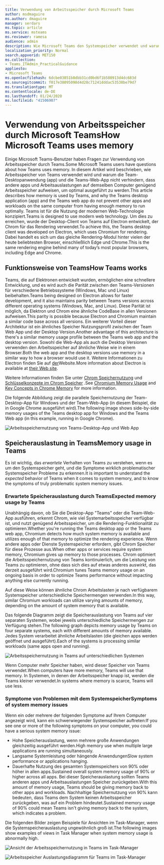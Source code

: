 ```yaml
---
title: Verwendung von Arbeitsspeicher durch Microsoft Teams
author: msdmaguire
ms.author: dmaguire
manager: serdars
ms.topic: article
ms.service: msteams
ms.reviewer: ramesa
audience: admin
description: Wie Microsoft Teams den Systemspeicher verwendet und warum die Speicherauslastung zwischen der Desktopanwendung und der Webanwendung identisch ist.
localization_priority: Normal
search.appverid: MET150
ms.collection:
- Teams_ITAdmin_PracticalGuidance
appliesto:
- Microsoft Teams
ms.openlocfilehash: 6dcbe03851b8dbb31cd0bd6f1b580913d4dc683d
ms.sourcegitcommit: f017e38095098d4d28c71241dddac53538be79d7
ms.translationtype: MT
ms.contentlocale: de-DE
ms.lasthandoff: 01/24/2020
ms.locfileid: "41506907"
---
```

# <a name="how-microsoft-teams-uses-memory"></a><span data-ttu-id="eb81a-103">Verwendung von Arbeitsspeicher durch Microsoft Teams</span><span class="sxs-lookup"><span data-stu-id="eb81a-103">How Microsoft Teams uses memory</span></span>

<span data-ttu-id="eb81a-104">Einige Microsoft Teams-Benutzer haben Fragen zur Verwendung von Arbeitsspeicher durch Teams.</span><span class="sxs-lookup"><span data-stu-id="eb81a-104">Some Microsoft Teams users have questions about how Teams uses memory.</span></span> <span data-ttu-id="eb81a-105">In diesem Artikel wird beschrieben, wie Arbeitsspeicher von Teams verwendet wird und warum die Team-Desktopanwendung (app) und die Teams-Web-App nicht verhindern, dass andere apps und Arbeitsauslastungen auf demselben Computer genügend Arbeitsspeicher aufweisen, um optimal ausgeführt zu werden.</span><span class="sxs-lookup"><span data-stu-id="eb81a-105">This article describes how memory is used by Teams, and why the Teams desktop application (app) and the Teams web app do not prevent other apps and workloads on the same computer from having enough memory to run optimally.</span></span> <span data-ttu-id="eb81a-106">Teams ist für die Nutzung der modernen Web-Technologie konzipiert.</span><span class="sxs-lookup"><span data-stu-id="eb81a-106">Teams is designed to use modern web technology.</span></span> <span data-ttu-id="eb81a-107">Um dies zu erreichen, wurde der Desktop-Client von Teams auf Electron entwickelt, der Chrom für das Rendering verwendet.</span><span class="sxs-lookup"><span data-stu-id="eb81a-107">To achieve this, the Teams desktop client was developed on Electron, which uses Chromium for rendering.</span></span> <span data-ttu-id="eb81a-108">Dabei handelt es sich um das gleiche Rendering-Modul hinter vielen der heute beliebtesten Browser, einschließlich Edge und Chrome.</span><span class="sxs-lookup"><span data-stu-id="eb81a-108">This is the same rendering engine behind many of today’s most popular browsers, including Edge and Chrome.</span></span>

## <a name="how-teams-works"></a><span data-ttu-id="eb81a-109">Funktionsweise von Teams</span><span class="sxs-lookup"><span data-stu-id="eb81a-109">How Teams works</span></span>

<span data-ttu-id="eb81a-110">Teams, die auf Elektronen entwickelt wurden, ermöglichen eine schnellere Entwicklung, und es wird auch die Parität zwischen den Teams-Versionen für verschiedene Betriebssysteme (Windows, Mac und Linux) beibehalten.</span><span class="sxs-lookup"><span data-stu-id="eb81a-110">Teams being designed on Electron allows for faster development, and it also maintains parity between Teams versions across different operating systems (Windows, Mac, and Linux).</span></span> <span data-ttu-id="eb81a-111">Diese Parität ist möglich, da Elektron und Chrom eine ähnliche CodeBase in allen Versionen aufweisen.</span><span class="sxs-lookup"><span data-stu-id="eb81a-111">This parity is possible because Electron and Chromium maintain a similar code base across all versions.</span></span> <span data-ttu-id="eb81a-112">Ein weiterer Vorteil dieser Architektur ist ein ähnliches Speicher Nutzungsprofil zwischen der Team Web App und der Desktop Version.</span><span class="sxs-lookup"><span data-stu-id="eb81a-112">Another advantage of this architecture is there's a similar memory usage profile between the Teams web app and the desktop version.</span></span> <span data-ttu-id="eb81a-113">Sowohl die Web-App als auch die Desktop Versionen verwenden den Arbeitsspeicher auf ähnliche Weise wie in einem Browser.</span><span class="sxs-lookup"><span data-stu-id="eb81a-113">Both the web app and the desktop versions use memory in a similar way to how a browser would use it.</span></span> <span data-ttu-id="eb81a-114">Weitere Informationen zu Electron finden Sie auf [der](https://electronjs.org/)Website.</span><span class="sxs-lookup"><span data-stu-id="eb81a-114">More information about Electron is available at [their Web site](https://electronjs.org/).</span></span>

<span data-ttu-id="eb81a-115">Weitere Informationen finden Sie unter [Chrom Speichernutzung](https://www.chromium.org/developers/memory-usage-backgrounder) und [Schlüsselkonzepte im Chrom Speicher](https://chromium.googlesource.com/chromium/src.git/+/master/docs/memory/key_concepts.md) .</span><span class="sxs-lookup"><span data-stu-id="eb81a-115">See [Chromium Memory Usage](https://www.chromium.org/developers/memory-usage-backgrounder) and [Key Concepts in Chrome Memory](https://chromium.googlesource.com/chromium/src.git/+/master/docs/memory/key_concepts.md) for more information.</span></span>

<span data-ttu-id="eb81a-116">Die folgende Abbildung zeigt die parallele Speichernutzung der Team-Desktop-App für Windows und der Team-Web-App (in diesem Beispiel, die in Google Chrome ausgeführt wird).</span><span class="sxs-lookup"><span data-stu-id="eb81a-116">The following image shows side-by-side memory usages of the Teams desktop app for Windows and the Teams Web app (in this example, running in Google Chrome).</span></span>

![Arbeitsspeichernutzung von Teams-Desktop-App und Web App](media/teams-memory-clientweb.png)

## <a name="memory-usage-in-teams"></a><span data-ttu-id="eb81a-118">Speicherauslastung in Teams</span><span class="sxs-lookup"><span data-stu-id="eb81a-118">Memory usage in Teams</span></span>

<span data-ttu-id="eb81a-119">Es ist wichtig, das *erwartete* Verhalten von Teams zu verstehen, wenn es um den Systemspeicher geht, und die Symptome wirklich problematischer Systemspeicher Probleme zu erkennen.</span><span class="sxs-lookup"><span data-stu-id="eb81a-119">It is important to understand the *expected* behavior of Teams when it comes to system memory, and to know the symptoms of truly problematic system memory issues.</span></span>

### <a name="expected-memory-usage-by-teams"></a><span data-ttu-id="eb81a-120">Erwartete Speicherauslastung durch Teams</span><span class="sxs-lookup"><span data-stu-id="eb81a-120">Expected memory usage by Teams</span></span>

<span data-ttu-id="eb81a-121">Unabhängig davon, ob Sie die Desktop-App "Teams" oder die Team-Web-App ausführen, erkennt Chrom, wie viel Systemarbeitsspeicher verfügbar ist, und nutzt genügend Arbeitsspeicher, um die Rendering-Funktionalität zu optimieren.</span><span class="sxs-lookup"><span data-stu-id="eb81a-121">Whether you're running the Teams desktop app or the Teams web app, Chromium detects how much system memory is available and utilizes enough of that memory to optimize the rendering experience.</span></span> <span data-ttu-id="eb81a-122">Wenn andere apps oder Dienste Systemspeicher erfordern, gibt Chrom Speicher für diese Prozesse aus.</span><span class="sxs-lookup"><span data-stu-id="eb81a-122">When other apps or services require system memory, Chromium gives up memory to those processes.</span></span> <span data-ttu-id="eb81a-123">Chrom optimiert die Arbeitsspeichernutzung von Teams kontinuierlich, um die Leistung von Teams zu optimieren, ohne dass sich dies auf etwas anderes auswirkt, das derzeit ausgeführt wird.</span><span class="sxs-lookup"><span data-stu-id="eb81a-123">Chromium tunes Teams memory usage on an ongoing basis in order to optimize Teams performance without impacting anything else currently running.</span></span>

<span data-ttu-id="eb81a-124">Auf diese Weise können ähnliche Chrom Arbeitslasten je nach verfügbarem Systemspeicher unterschiedliche Speichermengen verwenden.</span><span class="sxs-lookup"><span data-stu-id="eb81a-124">In this way, similar Chromium workloads can utilize varying amounts of memory, depending on the amount of system memory that is available.</span></span>

<span data-ttu-id="eb81a-125">Das folgende Diagramm zeigt die Speicherauslastung von Teams auf vier separaten Systemen, wobei jeweils unterschiedliche Speichermengen zur Verfügung stehen.</span><span class="sxs-lookup"><span data-stu-id="eb81a-125">The following graph depicts memory usage by Teams on four separate systems, each with different amounts of memory available.</span></span> <span data-ttu-id="eb81a-126">Jedes System verarbeitet ähnliche Arbeitslasten (die gleichen apps werden geöffnet und ausgeführt).</span><span class="sxs-lookup"><span data-stu-id="eb81a-126">Each of the systems is processing similar workloads (same apps open and running).</span></span>

![Arbeitsspeichernutzung in Teams auf unterschiedlichen Systemen](media/teams-memory-usage.png)

<span data-ttu-id="eb81a-128">Wenn Computer mehr Speicher haben, wird dieser Speicher von Teams verwendet.</span><span class="sxs-lookup"><span data-stu-id="eb81a-128">When computers have more memory, Teams will use that memory.</span></span> <span data-ttu-id="eb81a-129">In Systemen, in denen der Arbeitsspeicher knapp ist, werden die Teams kleiner verwendet.</span><span class="sxs-lookup"><span data-stu-id="eb81a-129">In systems where memory is scarce, Teams will use less.</span></span> 

### <a name="symptoms-of-system-memory-issues"></a><span data-ttu-id="eb81a-130">Symptome von Problemen mit dem Systemspeicher</span><span class="sxs-lookup"><span data-stu-id="eb81a-130">Symptoms of system memory issues</span></span>

<span data-ttu-id="eb81a-131">Wenn ein oder mehrere der folgenden Symptome auf Ihrem Computer angezeigt wird, kann ein schwerwiegender Systemspeicher auftreten:</span><span class="sxs-lookup"><span data-stu-id="eb81a-131">If you see one or more of the following symptoms on your computer, you could have a serious system memory issue:</span></span>

- <span data-ttu-id="eb81a-132">Hohe Speicherauslastung, wenn mehrere große Anwendungen gleichzeitig ausgeführt werden.</span><span class="sxs-lookup"><span data-stu-id="eb81a-132">High memory use when multiple large applications are running simultaneously.</span></span>
- <span data-ttu-id="eb81a-133">Langsame Systemleistung oder hängende Anwendungen</span><span class="sxs-lookup"><span data-stu-id="eb81a-133">Slow system performance or applications hanging.</span></span>
- <span data-ttu-id="eb81a-134">Dauerhafte Nutzung des gesamten Systemspeichers von 90% oder höher in allen apps.</span><span class="sxs-lookup"><span data-stu-id="eb81a-134">Sustained overall system memory usage of 90% or higher across all apps.</span></span> <span data-ttu-id="eb81a-135">Bei dieser Speicherauslastung sollten Teams anderen apps und Arbeitsauslastungen Speicher zurückgeben.</span><span class="sxs-lookup"><span data-stu-id="eb81a-135">With this amount of memory usage, Teams should be giving memory back to other apps and workloads.</span></span> <span data-ttu-id="eb81a-136">Nachhaltige Speichernutzung von 90% kann bedeuten, dass Teams dem System keinen Arbeitsspeicher zurückgeben, was auf ein Problem hindeutet.</span><span class="sxs-lookup"><span data-stu-id="eb81a-136">Sustained memory usage of 90% could mean Teams isn't giving memory back to the system, which indicates a problem.</span></span>

<span data-ttu-id="eb81a-137">Die folgenden Bilder zeigen Beispiele für Ansichten im Task-Manager, wenn die Systemspeicherauslastung ungewöhnlich groß ist.</span><span class="sxs-lookup"><span data-stu-id="eb81a-137">The following images show examples of views in Task Manager when system memory usage is abnormally high.</span></span>

![Ansicht der Arbeitsspeichernutzung in Teams im Task-Manager](media/teams-memory-high-mem-process-list.png)

![Arbeitsspeicher Auslastungsdiagramm für Teams im Task-Manager](media/teams-memory-high-mem-process-list2.png)
